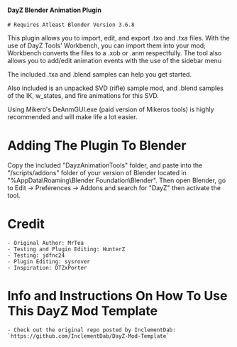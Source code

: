 
#### DayZ Blender Animation Plugin 	

	# Requires Atleast Blender Version 3.6.8

This plugin allows you to import, edit, and export .txo and .txa files. With the use of DayZ Tools' Workbench, you can import them into your mod; Workbench converts the files to a .xob or .anm respectfully. The tool also allows you to add/edit animation events with the use of the sidebar menu
 
The included .txa and .blend samples can help you get started.

Also included is an unpacked SVD (rifle) sample mod, and .blend samples of the IK, w_states, and fire animations for this SVD. 


Using Mikero's DeAnmGUI.exe (paid version of Mikeros tools) is highly recommended and will make life a lot easier. 
	
	
# Adding The Plugin To Blender 

Copy the included "DayzAnimationTools" folder, and paste into the "/scripts/addons" folder of your version of Blender located in "%AppData\Roaming\Blender Foundation\Blender". Then open Blender, go to Edit -> Preferences -> Addons and search for "DayZ" then activate the tool. 


# Credit

	- Original Author: MrTea
	- Testing and Plugin Editing: HunterZ
	- Testing: jdfnc24
	- Plugin Editing: sysrover
	- Inspiration: DTZxPorter



# Info and Instructions On How To Use This DayZ Mod Template

	- Check out the original repo posted by InclementDab: `https://github.com/InclementDab/DayZ-Mod-Template`